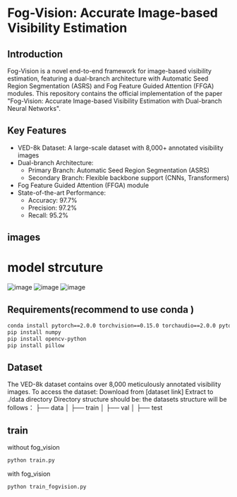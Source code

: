 # Fog-Vision: Accurate Image-based Visibility Estimation

## Introduction
Fog-Vision is a novel end-to-end framework for image-based visibility estimation, featuring a dual-branch architecture with Automatic Seed Region Segmentation (ASRS) and Fog Feature Guided Attention (FFGA) modules. This repository contains the official implementation of the paper "Fog-Vision: Accurate Image-based Visibility Estimation with Dual-branch Neural Networks".

## Key Features
- VED-8k Dataset: A large-scale dataset with 8,000+ annotated visibility images
- Dual-branch Architecture:
  - Primary Branch: Automatic Seed Region Segmentation (ASRS)
  - Secondary Branch: Flexible backbone support (CNNs, Transformers)
- Fog Feature Guided Attention (FFGA) module
- State-of-the-art Performance:
  - Accuracy: 97.7%
  - Precision: 97.2%
  - Recall: 95.2%
## images
# model strcuture
![image](https://github.com/user-attachments/assets/05421640-e3ea-4b88-b489-624cd0b4e5c1)
![image](https://github.com/user-attachments/assets/b9f5f945-828e-4080-9858-eceec077a984)
![image](https://github.com/user-attachments/assets/f5ae24d3-10d9-4215-987f-3a02b6336f6c)

## Requirements(recommend to use conda )
```bash
conda install pytorch==2.0.0 torchvision==0.15.0 torchaudio==2.0.0 pytorch-cuda=11.8 -c pytorch -c nvidia
pip install numpy
pip install opencv-python
pip install pillow
```

## Dataset
The VED-8k dataset contains over 8,000 meticulously annotated visibility images. To access the dataset: Download from [dataset link]
Extract to ./data directory
Directory structure should be:
the datasets structure will be follows：
├── data
│   ├── train
│   ├── val
│   ├── test
## train
without fog_vision
```bash
python train.py
```
with fog_vision
```bash
python train_fogvision.py
```


